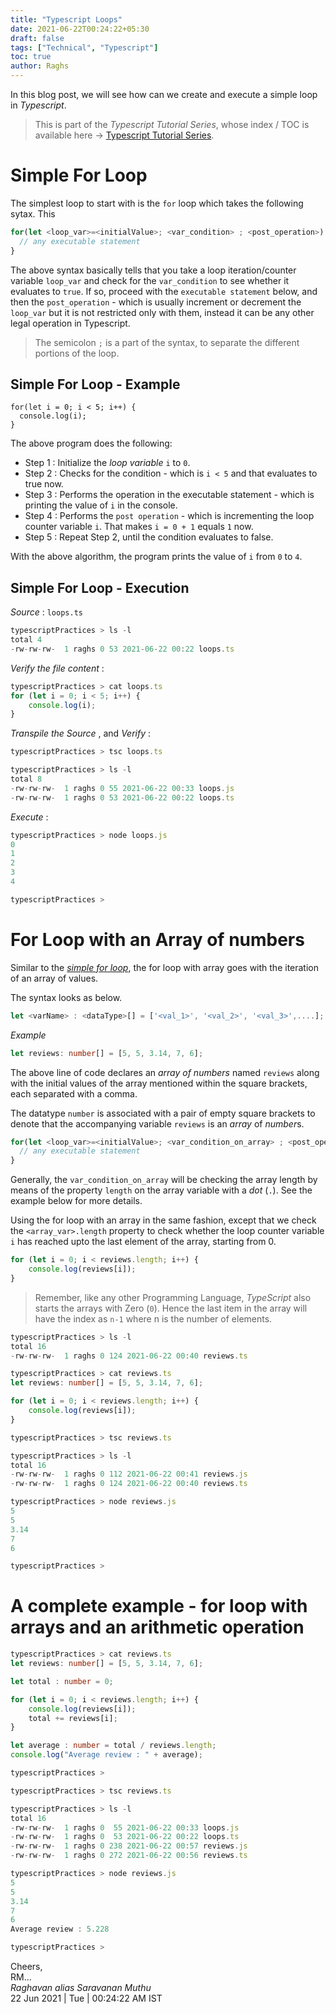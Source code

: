 ```yaml
---
title: "Typescript Loops"
date: 2021-06-22T00:24:22+05:30
draft: false
tags: ["Technical", "Typescript"]
toc: true
author: Raghs
---
```


In this blog post, we will see how can we create and execute a simple loop in *Typescript*.

<!--more-->

> This is part of the _Typescript Tutorial Series_, whose index / TOC is available here &rarr; [Typescript Tutorial Series](../typescript-tutorial-series/).

# Simple For Loop

The simplest loop to start with is the `for` loop which takes the following sytax. This

```ts
for(let <loop_var>=<initialValue>; <var_condition> ; <post_operation>) {
  // any executable statement 
}
```

The above syntax basically tells that you take a loop iteration/counter variable `loop_var` and check for the `var_condition` to see whether it evaluates to `true`. If so, proceed with the `executable statement` below, and
then the `post_operation` - which is usually increment or decrement the `loop_var` but it is not restricted only with
them, instead it can be any other legal operation in Typescript. 

> The semicolon `;` is a part of the syntax, to separate the different portions of the loop.

## Simple For Loop - Example

```
for(let i = 0; i < 5; i++) {
  console.log(i);
}
```

The above program does the following: 

- Step 1 : Initialize the *loop variable* `i` to `0`.
- Step 2 : Checks for the condition - which is `i < 5` and that evaluates to true now. 
- Step 3 : Performs the operation in the executable statement - which is printing the value of `i` in the console. 
- Step 4 : Performs the `post operation` - which is incrementing the loop counter variable `i`. That makes `i = 0 + 1` equals `1` now.
- Step 5 : Repeat Step 2, until the condition evaluates to false. 

With the above algorithm, the program prints the value of `i` from `0` to `4`. 

## Simple For Loop - Execution 

*Source* : `loops.ts` 

```ts
typescriptPractices > ls -l
total 4
-rw-rw-rw-  1 raghs 0 53 2021-06-22 00:22 loops.ts
```

*Verify the file content* : 

```ts
typescriptPractices > cat loops.ts
for (let i = 0; i < 5; i++) {
    console.log(i);
}
```

*Transpile the Source* , and *Verify* : 

```ts
typescriptPractices > tsc loops.ts

typescriptPractices > ls -l
total 8
-rw-rw-rw-  1 raghs 0 55 2021-06-22 00:33 loops.js
-rw-rw-rw-  1 raghs 0 53 2021-06-22 00:22 loops.ts
```

*Execute* : 

```ts
typescriptPractices > node loops.js
0
1
2
3
4

typescriptPractices >
```

# For Loop with an Array of numbers 

Similar to the [_simple for loop_](#simple-for-loop), the for loop with array goes with the iteration of an array of values. 

The syntax looks as below.

```ts
let <varName> : <dataType>[] = ['<val_1>', '<val_2>', '<val_3>',....];
```

*Example*

```ts
let reviews: number[] = [5, 5, 3.14, 7, 6];
```

The above line of code declares an *array of numbers* named `reviews` along with the initial values of the array mentioned within the square brackets, each separated with a comma. 

The datatype `number` is associated with a pair of empty square brackets to denote that the accompanying variable `reviews` is an *array* of *number*s.


```ts
for(let <loop_var>=<initialValue>; <var_condition_on_array> ; <post_operation>) {
  // any executable statement 
}
```

Generally, the `var_condition_on_array` will be checking the array length by means of the property `length` on the array variable with a *dot* (`.`). See the example below for more details.

Using the for loop with an array in the same fashion, except that we check the `<array_var>.length` property to check whether the loop counter variable `i` has reached upto the last element of the array, starting from 0. 

```ts
for (let i = 0; i < reviews.length; i++) {
    console.log(reviews[i]);
}
```

> Remember, like any other Programming Language, *TypeScript* also starts the arrays with Zero (`0`). Hence the last item in the array will have the index as `n-1` where n is the number of elements.
 

```ts
typescriptPractices > ls -l        
total 16
-rw-rw-rw-  1 raghs 0 124 2021-06-22 00:40 reviews.ts

typescriptPractices > cat reviews.ts
let reviews: number[] = [5, 5, 3.14, 7, 6];

for (let i = 0; i < reviews.length; i++) {
    console.log(reviews[i]);
}

typescriptPractices > tsc reviews.ts 

typescriptPractices > ls -l
total 16
-rw-rw-rw-  1 raghs 0 112 2021-06-22 00:41 reviews.js
-rw-rw-rw-  1 raghs 0 124 2021-06-22 00:40 reviews.ts

typescriptPractices > node reviews.js
5
5
3.14
7
6

typescriptPractices >
```

# A complete example - for loop with arrays and an arithmetic operation 

```ts
typescriptPractices > cat reviews.ts
let reviews: number[] = [5, 5, 3.14, 7, 6];

let total : number = 0;

for (let i = 0; i < reviews.length; i++) {
    console.log(reviews[i]);
    total += reviews[i];
}

let average : number = total / reviews.length;
console.log("Average review : " + average);

typescriptPractices > 
```

```ts
typescriptPractices > tsc reviews.ts 

typescriptPractices > ls -l
total 16
-rw-rw-rw-  1 raghs 0  55 2021-06-22 00:33 loops.js
-rw-rw-rw-  1 raghs 0  53 2021-06-22 00:22 loops.ts
-rw-rw-rw-  1 raghs 0 238 2021-06-22 00:57 reviews.js
-rw-rw-rw-  1 raghs 0 272 2021-06-22 00:56 reviews.ts
```

```ts
typescriptPractices > node reviews.js
5
5
3.14
7
6
Average review : 5.228

typescriptPractices >
```

Cheers,\
RM...\
_Raghavan alias Saravanan Muthu_\
22 Jun 2021 | Tue | 00:24:22 AM IST
